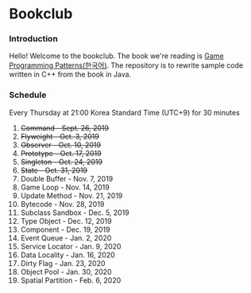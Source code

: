 # Bookclub


### Introduction

Hello! Welcome to the bookclub. The book we're reading is [Game Programming Patterns](https://gameprogrammingpatterns.com/)[(한국어)](https://book.naver.com/bookdb/book_detail.nhn?bid=10615724). The repository is to rewrite sample code written in C++ from the book in Java.

### Schedule

Every Thursday at 21:00 Korea Standard Time (UTC+9) for 30 minutes

1. ~~Command - Sept. 26, 2019~~
2. ~~Flyweight - Oct. 3, 2019~~
3. ~~Observer - Oct. 10, 2019~~
4. ~~Prototype - Oct. 17, 2019~~
5. ~~Singleton - Oct. 24, 2019~~
6. ~~State - Oct. 31, 2019~~
7. Double Buffer - Nov. 7, 2019
8. Game Loop - Nov. 14, 2019
9. Update Method - Nov. 21, 2019
10. Bytecode - Nov. 28, 2019
11. Subclass Sandbox - Dec. 5, 2019
12. Type Object - Dec. 12, 2019
13. Component - Dec. 19, 2019
14. Event Queue - Jan. 2, 2020
15. Service Locator - Jan. 9, 2020
16. Data Locality - Jan. 16, 2020
17. Dirty Flag - Jan. 23, 2020
18. Object Pool - Jan. 30, 2020
19. Spatial Partition - Feb. 6, 2020
